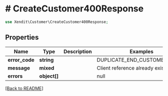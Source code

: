 # # CreateCustomer400Response


```php
use Xendit\Customer\CreateCustomer400Response;
```
## Properties

| Name | Type | Description | Examples | Notes |
| ------------ | ------------- | ------------- | ------------- | -------------|
| **error_code** | **string** |  | DUPLICATE_END_CUSTOMER_ERROR |  |
| **message** | **mixed** |  | Client reference already exist |  |
| **errors** | **object[]** |  | null |  [optional] |


[[Back to README]](../../README.md)
